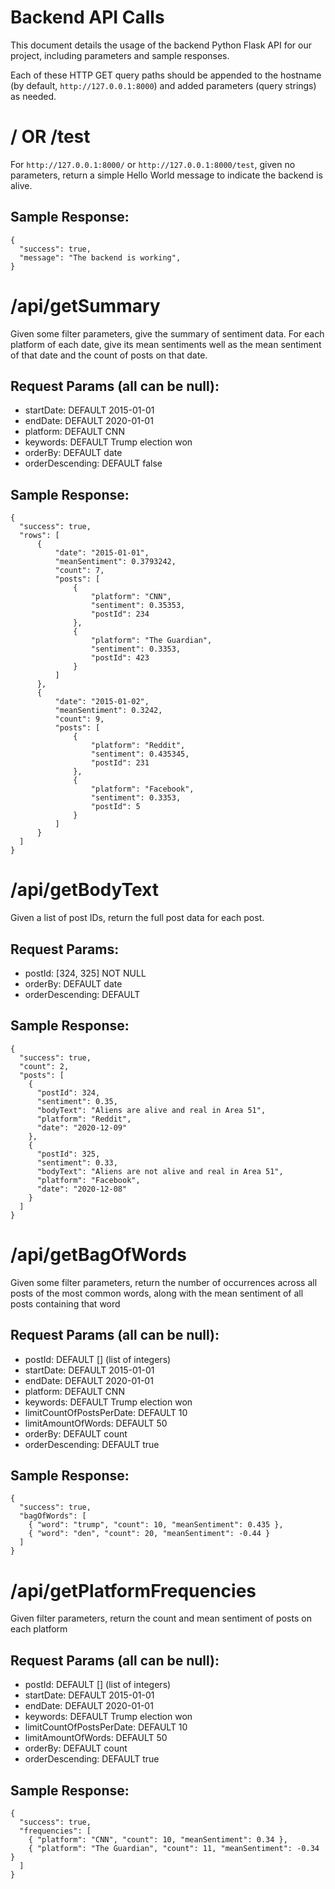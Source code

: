 # Backend API Calls

This document details the usage of the backend Python Flask API for our project, including parameters and sample responses.

Each of these HTTP GET query paths should be appended to the hostname (by default, `http://127.0.0.1:8000`) and added parameters (query strings) as needed.

# /	OR	/test
For `http://127.0.0.1:8000/` or `http://127.0.0.1:8000/test`, given no parameters, return a simple Hello World message to indicate the backend is alive.

## Sample Response:
```
{
  "success": true,
  "message": "The backend is working",
}
```

# /api/getSummary
Given some filter parameters, give the summary of sentiment data. For each platform of each date, give its mean sentiments well as the mean sentiment of that date and the count of posts on that date.

## Request Params (all can be null): 
- startDate: DEFAULT 2015-01-01
- endDate: DEFAULT 2020-01-01
- platform: DEFAULT CNN
- keywords: DEFAULT Trump election won
- orderBy: DEFAULT date
- orderDescending: DEFAULT false

## Sample Response:
```
{
  "success": true,
  "rows": [
      {
          "date": "2015-01-01",
          "meanSentiment": 0.3793242,
          "count": 7,
          "posts": [
              {
                  "platform": "CNN",
                  "sentiment": 0.35353,
                  "postId": 234
              },
              {
                  "platform": "The Guardian",
                  "sentiment": 0.3353,
                  "postId": 423
              }
          ]
      },
      {
          "date": "2015-01-02",
          "meanSentiment": 0.3242,
          "count": 9,
          "posts": [
              {
                  "platform": "Reddit",
                  "sentiment": 0.435345,
                  "postId": 231
              },
              {
                  "platform": "Facebook",
                  "sentiment": 0.3353,
                  "postId": 5
              }
          ]
      }
  ]
}
```

# /api/getBodyText
Given a list of post IDs, return the full post data for each post.

## Request Params: 
- postId: [324, 325] NOT NULL
- orderBy: DEFAULT date
- orderDescending: DEFAULT

## Sample Response:
```
{
  "success": true,
  "count": 2,
  "posts": [
    {
      "postId": 324,
      "sentiment": 0.35,
      "bodyText": "Aliens are alive and real in Area 51",
      "platform": "Reddit",
      "date": "2020-12-09"
    },
    {
      "postId": 325,
      "sentiment": 0.33,
      "bodyText": "Aliens are not alive and real in Area 51",
      "platform": "Facebook",
      "date": "2020-12-08"
    }
  ]
}
```

# /api/getBagOfWords
Given some filter parameters, return the number of occurrences across all posts of the most common words, along with the mean sentiment of all posts containing that word

## Request Params (all can be null):
- postId: DEFAULT [] (list of integers)
- startDate: DEFAULT 2015-01-01
- endDate: DEFAULT 2020-01-01
- platform: DEFAULT CNN
- keywords: DEFAULT Trump election won
- limitCountOfPostsPerDate: DEFAULT 10
- limitAmountOfWords: DEFAULT 50
- orderBy: DEFAULT count
- orderDescending: DEFAULT true

## Sample Response:
```
{
  "success": true,
  "bagOfWords": [
    { "word": "trump", "count": 10, "meanSentiment": 0.435 },
    { "word": "den", "count": 20, "meanSentiment": -0.44 }
  ]
}
```

# /api/getPlatformFrequencies
Given filter parameters, return the count and mean sentiment of posts on each platform

## Request Params (all can be null):
- postId: DEFAULT [] (list of integers)
- startDate: DEFAULT 2015-01-01
- endDate: DEFAULT 2020-01-01
- keywords: DEFAULT Trump election won
- limitCountOfPostsPerDate: DEFAULT 10
- limitAmountOfWords: DEFAULT 50
- orderBy: DEFAULT count
- orderDescending: DEFAULT true

## Sample Response:
```
{
  "success": true,
  "frequencies": [
    { "platform": "CNN", "count": 10, "meanSentiment": 0.34 },
    { "platform": "The Guardian", "count": 11, "meanSentiment": -0.34 }
  ]
}
```